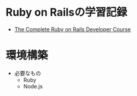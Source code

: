 # Ruby on Railsの学習記録
- [The Complete Ruby on Rails Developer Course](https://www.udemy.com/course/the-complete-ruby-on-rails-developer-course/?couponCode=ACCAGE0923)

# 環境構築
- 必要なもの
  - Ruby
  - Node.js 
